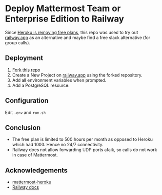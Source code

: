 # Deploy Mattermost Team or Enterprise Edition to Railway
Since [Heroku is removing free plans](https://blog.heroku.com/next-chapter), this repo was used to try out [railway.app](https://railway.app/) as an alternative and maybe find a free slack alternative (for group calls).

## Deployment
1. [Fork this repo](https://github.com/byter11/mattermost-railway/fork)
2. Create a New Project on [railway.app](https://railway.app/) using the forked repository.
3. Add all environment variables when prompted.
4. Add a PostgreSQL resource.

## Configuration
Edit `.env` and `run.sh`

## Conclusion
* The free plan is limited to 500 hours per month as opposed to Heroku which had 1000. Hence no 24/7 connectivity. 
* Railway does not allow forwarding UDP ports afaik, so calls do not work in case of Mattermost.

## Acknowledgements
* [mattermost-heroku](https://github.com/mattermost/mattermost-heroku)
* [Railway docs](https://docs.railway.app/)